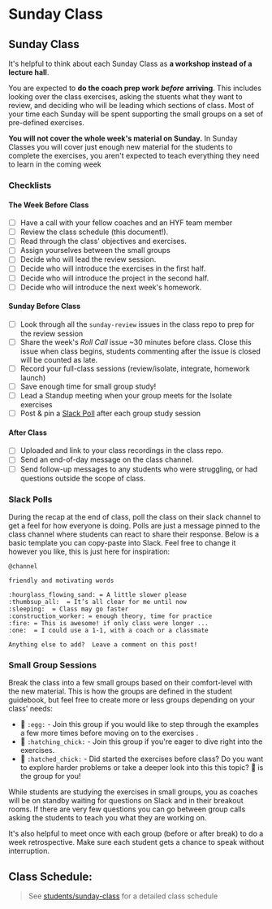 # Sunday Class

## Sunday Class

It's helpful to think about each Sunday Class as **a workshop instead of a lecture hall**.

You are expected to **do the coach prep work** _**before**_ **arriving**. This includes looking over the class exercises, asking the stuents what they want to review, and deciding who will be leading which sections of class. Most of your time each Sunday will be spent supporting the small groups on a set of pre-defined exercises.

**You will not cover the whole week's material on Sunday.** In Sunday Classes you will cover just enough new material for the students to complete the exercises, you aren't expected to teach everything they need to learn in the coming week

### Checklists

#### The Week Before Class

* [ ] Have a call with your fellow coaches and an HYF team member
* [ ] Review the class schedule \(this document!\).
* [ ] Read through the class' objectives and exercises.
* [ ] Assign yourselves between the small groups
* [ ] Decide who will lead the review session.
* [ ] Decide who will introduce the exercises in the first half.
* [ ] Decide who will introduce the project in the second half.
* [ ] Decide who will introduce the next week's homework.

#### Sunday Before Class

* [ ] Look through all the `sunday-review` issues in the class repo to prep for the review session
* [ ] Share the week's _Roll Call_ issue ~30 minutes before class.  Close this issue when class begins, students commenting after the issue is closed will be counted as late.
* [ ] Record your full-class sessions \(review/isolate, integrate, homework launch\)
* [ ] Save enough time for small group study!
* [ ] Lead a Standup meeting when your group meets for the Isolate exercises
* [ ] Post & pin a [Slack Poll](sunday-class.md#slack-poll) after each group study session

#### After Class

* [ ] Uploaded and link to your class recordings in the class repo.
* [ ] Send an end-of-day message on the class channel.
* [ ] Send follow-up messages to any students who were struggling, or had questions outside the scope of class.

### Slack Polls

During the recap at the end of class, poll the class on their slack channel to get a feel for how everyone is doing. Polls are just a message pinned to the class channel where students can react to share their response. Below is a basic template you can copy-paste into Slack. Feel free to change it however you like, this is just here for inspiration:

```text
@channel

friendly and motivating words

:hourglass_flowing_sand: = A little slower please
:thumbsup_all:  = It’s all clear for me until now
:sleeping:  = Class may go faster
:construction_worker: = enough theory, time for practice
:fire: = This is awesome! if only class were longer ...
:one:  = I could use a 1-1, with a coach or a classmate

Anything else to add?  Leave a comment on this post!
```

### Small Group Sessions

Break the class into a few small groups based on their comfort-level with the new material. This is how the groups are defined in the student guidebook, but feel free to create more or less groups depending on your class' needs:

* 🥚 `:egg:` - Join this group if you would like to step through the examples a few more times before moving on to the exercises .
* 🐣 `:hatching_chick:` - Join this group if you're eager to dive right into the exercises.
* 🐥 `:hatched_chick:` - Did started the exercises before class? Do you want to explore harder problems or take a deeper look into this this topic?  🐥 is the group for you!

While students are studying the exercises in small groups, you as coaches will be on standby waiting for questions on Slack and in their breakout rooms. If there are very few questions you can go between group calls asking the students to teach you what they are working on.

It's also helpful to meet once with each group \(before or after break\) to do a week retrospective. Make sure each student gets a chance to speak without interruption.

## Class Schedule:

> See [students/sunday-class](../students/sunday-class.md) for a detailed class schedule

